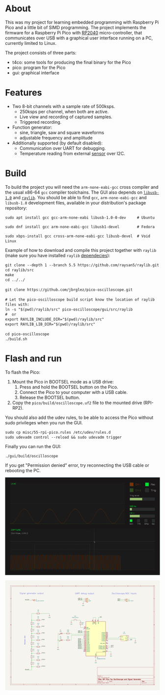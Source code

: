 # About
This was my project for learning embedded programming with Raspberry Pi Pico
and a little bit of SIMD programming.
The project implements the firmware for a Raspberry Pi Pico with
[RP2040](https://datasheets.raspberrypi.com/pico/pico-datasheet.pdf) micro-controller,
that communicates over USB with a graphical user interface running on a PC,
currently limited to Linux.

The project consists of three parts:
* t4co: some tools for producing the final binary for the Pico
* pico: program for the Pico
* gui:  graphical interface


# Features
* Two 8-bit channels with a sample rate of 500ksps.
    + 250ksps per channel, when both are active.
    + Live view and recording of captured samples.
    + Triggered recording.
* Function generator:
    + sine, triangle, saw and square waveforms
    + adjustable frequency and amplitude
* Additionally supported (by default disabled):
    + Communication over UART for debugging.
    + Temperature reading from external
    [sensor](https://ww1.microchip.com/downloads/en/DeviceDoc/21462D.pdf) over I2C.


# Build
To build the project you will need the `arm-none-eabi-gcc` cross compiler
and the usual x86-64 `gcc` compiler toolchains.
The GUI also depends on [`libusb-1.0`](https://libusb.info) and
[`raylib`](https://github.com/raysan5/raylib).
You should be able to find `gcc`, `arm-none-eabi-gcc` and `libusb-1.0` development files,
available in your distribution's package repository:

```
sudo apt install gcc gcc-arm-none-eabi libusb-1.0-0-dev     # Ubuntu
```
```
sudo dnf install gcc arm-none-eabi-gcc libusb1-devel        # Fedora
```
```
sudo xbps-install gcc cross-arm-none-eabi-gcc libusb-devel  # Void Linux
```

Example of how to download and compile this project together with `raylib`
(make sure you have installed `raylib`
[dependecies](https://github.com/raysan5/raylib/wiki/Working-on-GNU-Linux)):
```
git clone --depth 1 --branch 5.5 https://github.com/raysan5/raylib.git
cd raylib/src
make
cd ../../

git clone https://github.com/jbrglez/pico-oscilloscope.git

# Let the pico-oscilloscope build script know the location of raylib files with:
ln -s "$(pwd)/raylib/src" pico-oscilloscope/gui/src/raylib
#  or
export RAYLIB_INCLUDE_DIR="$(pwd)/raylib/src"
export RAYLIB_LIB_DIR="$(pwd)/raylib/src"

cd pico-oscilloscope
./build.sh
```


# Flash and run
To flash the Pico:
1. Mount the Pico in BOOTSEL mode as a USB drive:
    1. Press and hold the BOOTSEL button on the Pico.
    2. Connect the Pico to your computer with a USB cable.
    3. Release the BOOTSEL button.
2. Copy the `pico/build/oscilloscope.uf2` file to the mounted drive (RPI-RP2).

You should also add the udev rules, to be able to access the Pico
without sudo privileges when you run the GUI.
```
sudo cp misc/55-rpi-pico.rules /etc/udev/rules.d
sudo udevadm control --reload && sudo udevadm trigger
```

Finally you can run the GUI:
```
./gui/build/oscilloscope
```
If you get "Permission denied" error, try reconnecting the USB cable or rebooting the PC.

![Screenshot of the GUI](misc/Screenshot.png)

![Schematic for the Pico](misc/Pico_Oscilloscope.svg)
